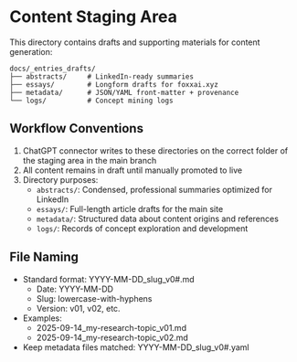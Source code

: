 # Content Staging Area

This directory contains drafts and supporting materials for content generation:

```text
docs/_entries_drafts/
├── abstracts/     # LinkedIn-ready summaries
├── essays/        # Longform drafts for foxxai.xyz
├── metadata/      # JSON/YAML front-matter + provenance
└── logs/          # Concept mining logs
```

## Workflow Conventions

1. ChatGPT connector writes to these directories on the correct folder of the staging area in the main branch
2. All content remains in draft until manually promoted to live
3. Directory purposes:
   - `abstracts/`: Condensed, professional summaries optimized for LinkedIn
   - `essays/`: Full-length article drafts for the main site
   - `metadata/`: Structured data about content origins and references
   - `logs/`: Records of concept exploration and development

## File Naming

- Standard format: YYYY-MM-DD_slug_v0#.md
  - Date: YYYY-MM-DD
  - Slug: lowercase-with-hyphens
  - Version: v01, v02, etc.
- Examples:
  - 2025-09-14_my-research-topic_v01.md
  - 2025-09-14_my-research-topic_v02.md
- Keep metadata files matched: YYYY-MM-DD_slug_v0#.yaml